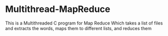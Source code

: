 # Multithread-MapReduce
This is a Multithreaded C program for Map Reduce Which takes a list of files and extracts the words, maps them to different lists, and reduces them
